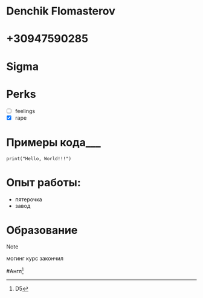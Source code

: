 # Denchik Flomasterov
# +30947590285
# Sigma
# Perks
- [ ] feelings
- [x] rape
# Примеры кода___

```
print("Hello, World!!!")
```

# Опыт работы:
+ пятерочка
+ завод
# Образование

>[!NOTE]
>могинг курс закончил

#Англ[^1]
[^1]: D5